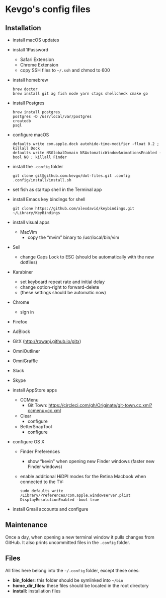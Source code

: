 # Kevgo's config files


## Installation

- install macOS updates

- install 1Password
  - Safari Extension
  - Chrome Extension
  - copy SSH files to `~/.ssh` and chmod to 600

- install homebrew

  ```
  brew doctor
  brew install git ag fish node yarn ctags shellcheck cmake go
  ```

- install Postgres

  ```
  brew install postgres
  postgres -D /usr/local/var/postgres
  createdb
  psql
  ```

- configure macOS

  ```
  defaults write com.apple.dock autohide-time-modifier -float 0.2 ; killall Dock
  defaults write NSGlobalDomain NSAutomaticWindowAnimationsEnabled -bool NO ; killall Finder
  ```

- install the `.config` folder

  ```
  git clone git@github.com:kevgo/dot-files.git .config
  .config/install/install.sh
  ```

- set fish as startup shell in the Terminal app

- install Emacs key bindings for shell

  ```
  git clone https://github.com/alexdavid/keybindings.git ~/Library/KeyBindings
  ```

- install visual apps
  - MacVim
    - copy the “mvim” binary to /usr/local/bin/vim
- Seil
    - change Caps Lock to ESC (should be automatically with the new dotfiles)
- Karabiner
    - set keyboard repeat rate and initial delay
    - change option-right to forward-delete
    - (these settings should be automatic now)
- Chrome
    - sign in
- Firefox
- AdBlock
- GitX (http://rowanj.github.io/gitx)
- OmniOutliner
- OmniGraffle
- Slack
- Skype

- install AppStore apps
  - CCMenu
    - Git Town: https://circleci.com/gh/Originate/git-town.cc.xml?ccmenu=cc.xml
  - Clear
    - configure
  - BetterSnapTool
    - configure

- configure OS X
  - Finder Preferences
    - show “kevin" when opening new Finder windows (faster new Finder windows)
  - enable additional HiDPI modes for the Retina Macbook when connected to the TV:

    ```
    sudo defaults write /Library/Preferences/com.apple.windowserver.plist DisplayResolutionEnabled -bool true
    ```

- install Gmail accounts and configure







## Maintenance

Once a day,
when opening a new terminal window
it pulls changes from GitHub.
It also prints uncommitted files in the `.config` folder.


## Files

All files here belong into the `~/.config` folder, except these ones:
- __bin_folder:__ this folder should be symlinked into `~/bin`
- __home_dir_files:__ these files should be located in the root directory
- __install:__ installation files

